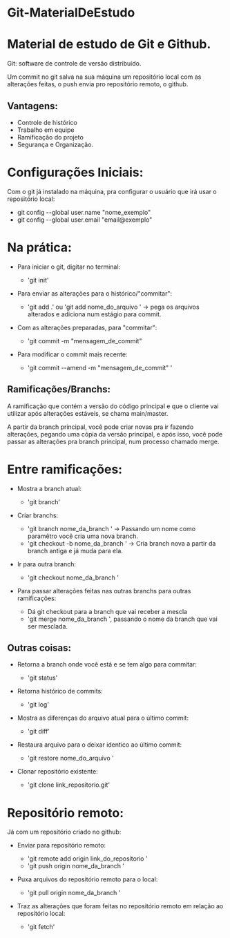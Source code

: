 # Git-MaterialDeEstudo

# Material de estudo de Git e Github.

Git: software de controle de versão distribuído. 

Um commit no git salva na sua máquina um repositório local com as alterações feitas, o push envia pro repositório remoto, o github.

## Vantagens: 
* Controle de histórico
* Trabalho em equipe
* Ramificação do projeto
* Segurança e Organização. 


# Configurações Iniciais:
Com o git já instalado na máquina, pra configurar o usuário que irá usar o repositório local:
   * git config --global user.name "nome_exemplo"
   * git config --global user.email "email@exemplo"
     
# Na prática: 
* Para iniciar o git, digitar no terminal:
    * 'git init'
      
* Para enviar as alterações para o histórico/"commitar":
    * 'git add .' ou 'git add nome_do_arquivo '   -> pega os arquivos alterados e adiciona num estágio para commit.
      
* Com as alterações preparadas, para "commitar": 
    * 'git commit -m "mensagem_de_commit"
      
* Para modificar o commit mais recente:
    * 'git commit --amend -m "mensagem_de_commit" '  

## Ramificações/Branchs:
A ramificação que contém a versão do código principal e que o cliente vai utilizar após alterações estáveis, se chama main/master. 

A partir da branch principal, você pode criar novas pra ir fazendo alterações, pegando uma cópia da versão principal, e após isso, você pode passar as alterações pra branch principal, num processo chamado merge.

# Entre ramificações:
* Mostra a branch atual:
    * 'git branch'
      
* Criar branchs:
    * 'git branch nome_da_branch '  -> Passando um nome como paramêtro você cria uma nova branch.
    * 'git checkout -b nome_da_branch '   -> Cria branch nova a partir da branch antiga e já muda para ela.
      
* Ir para outra branch:
    * 'git checkout nome_da_branch '
      
* Para passar alterações feitas nas outras branchs para outras ramificações:
    * Dá git checkout para a branch que vai receber a mescla
    * 'git merge nome_da_branch ', passando o nome da branch que vai ser mesclada.

## Outras coisas:
* Retorna a branch onde você está e se tem algo para commitar:
    * 'git status'
      
* Retorna histórico de commits:
    * 'git log'
      
* Mostra as diferenças do arquivo atual para o último commit:
    * 'git diff'
      
* Restaura arquivo para o deixar identico ao último commit: 
    * 'git restore nome_do_arquivo '

* Clonar repositório existente:
     * 'git clone link_repositorio.git'

  


# Repositório remoto:
Já com um repositório criado no github:

* Enviar para repositório remoto:
    * 'git remote add origin link_do_repositorio ' 
    * 'git push origin nome_da_branch ' 

* Puxa arquivos do repositório remoto para o local:
    * 'git pull origin nome_da_branch '
      
* Traz as alterações que foram feitas no repositório remoto em relação ao repositório local:
    * 'git fetch' 
